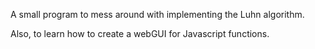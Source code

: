 A small program to mess around with implementing the Luhn algorithm.

Also, to learn how to create a webGUI for Javascript functions.